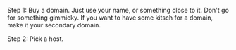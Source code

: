 Step 1: Buy a domain. Just use your name, or something close to it. Don't go for something gimmicky. If you want to have some kitsch for a domain, make it your secondary domain. 

Step 2: Pick a host.

